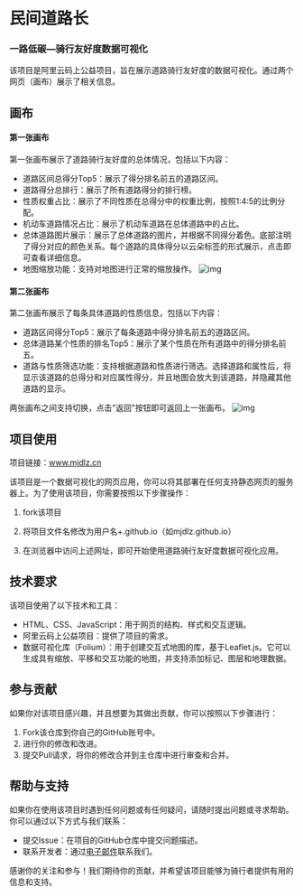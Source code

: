 # 民间道路长
### 一路低碳—骑行友好度数据可视化

该项目是阿里云码上公益项目，旨在展示道路骑行友好度的数据可视化。通过两个网页（画布）展示了相关信息。

## 画布

#### 第一张画布

第一张画布展示了道路骑行友好度的总体情况，包括以下内容：

- 道路区间总得分Top5：展示了得分排名前五的道路区间。
- 道路得分总排行：展示了所有道路得分的排行榜。
- 性质权重占比：展示了不同性质在总得分中的权重比例，按照1:4:5的比例分配。
- 机动车道路情况占比：展示了机动车道路在总体道路中的占比。
- 总体道路图片展示：展示了总体道路的图片，并根据不同得分着色。底部注明了得分对应的颜色关系。每个道路的具体得分以云朵标签的形式展示，点击即可查看详细信息。
- 地图缩放功能：支持对地图进行正常的缩放操作。
![img](https://img2023.cnblogs.com/blog/3018649/202301/3018649-20230112163717980-2139804803.jpg)

#### 第二张画布

第二张画布展示了每条具体道路的性质信息，包括以下内容：

- 道路区间得分Top5：展示了每条道路中得分排名前五的道路区间。
- 总体道路某个性质的排名Top5：展示了某个性质在所有道路中的得分排名前五。
- 道路与性质筛选功能：支持根据道路和性质进行筛选。选择道路和属性后，将显示该道路的总得分和对应属性得分，并且地图会放大到该道路，并隐藏其他道路的显示。

两张画布之间支持切换，点击"返回"按钮即可返回上一张画布。
![img](https://img2023.cnblogs.com/blog/3018649/202301/3018649-20230112163718481-172652676.jpg)

## 项目使用
项目链接：www.mjdlz.cn

该项目是一个数据可视化的网页应用，你可以将其部署在任何支持静态网页的服务器上。为了使用该项目，你需要按照以下步骤操作：

1. fork该项目

2. 将项目文件名修改为用户名+.github.io（如mjdlz.github.io）

3. 在浏览器中访问上述网址，即可开始使用道路骑行友好度数据可视化应用。

## 技术要求

该项目使用了以下技术和工具：

- HTML、CSS、JavaScript：用于网页的结构、样式和交互逻辑。
- 阿里云码上公益项目：提供了项目的需求。
- 数据可视化库（Folium）：用于创建交互式地图的库，基于Leaflet.js。它可以生成具有缩放、平移和交互功能的地图，并支持添加标记、图层和地理数据。

## 参与贡献

如果你对该项目感兴趣，并且想要为其做出贡献，你可以按照以下步骤进行：

1. Fork该仓库到你自己的GitHub账号中。
2. 进行你的修改和改进。
3. 提交Pull请求，将你的修改合并到主仓库中进行审查和合并。

## 帮助与支持

如果你在使用该项目时遇到任何问题或有任何疑问，请随时提出问题或寻求帮助。你可以通过以下方式与我们联系：

- 提交Issue：在项目的GitHub仓库中提交问题描述。
- 联系开发者：通过[电子邮件](jeekzhang@139.com)联系我们。

感谢你的关注和参与！我们期待你的贡献，并希望该项目能够为骑行者提供有用的信息和支持。
